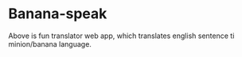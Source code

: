# Banana-speak
Above is fun translator web app, which translates english sentence ti minion/banana language.
